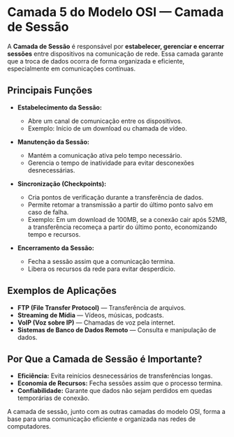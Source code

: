 # Camada 5 do Modelo OSI — Camada de Sessão

A **Camada de Sessão** é responsável por **estabelecer, gerenciar e encerrar sessões** entre dispositivos na comunicação de rede. Essa camada garante que a troca de dados ocorra de forma organizada e eficiente, especialmente em comunicações contínuas.

## Principais Funções

- **Estabelecimento da Sessão:** 
  - Abre um canal de comunicação entre os dispositivos.
  - Exemplo: Início de um download ou chamada de vídeo.

- **Manutenção da Sessão:** 
  - Mantém a comunicação ativa pelo tempo necessário.
  - Gerencia o tempo de inatividade para evitar desconexões desnecessárias.

- **Sincronização (Checkpoints):** 
  - Cria pontos de verificação durante a transferência de dados.
  - Permite retomar a transmissão a partir do último ponto salvo em caso de falha.
  - Exemplo: Em um download de 100MB, se a conexão cair após 52MB, a transferência recomeça a partir do último ponto, economizando tempo e recursos.

- **Encerramento da Sessão:** 
  - Fecha a sessão assim que a comunicação termina.
  - Libera os recursos da rede para evitar desperdício.

## Exemplos de Aplicações

- **FTP (File Transfer Protocol)** — Transferência de arquivos.
- **Streaming de Mídia** — Vídeos, músicas, podcasts.
- **VoIP (Voz sobre IP)** — Chamadas de voz pela internet.
- **Sistemas de Banco de Dados Remoto** — Consulta e manipulação de dados.

## Por Que a Camada de Sessão é Importante?

- **Eficiência:** Evita reinícios desnecessários de transferências longas.
- **Economia de Recursos:** Fecha sessões assim que o processo termina.
- **Confiabilidade:** Garante que dados não sejam perdidos em quedas temporárias de conexão.

A camada de sessão, junto com as outras camadas do modelo OSI, forma a base para uma comunicação eficiente e organizada nas redes de computadores.